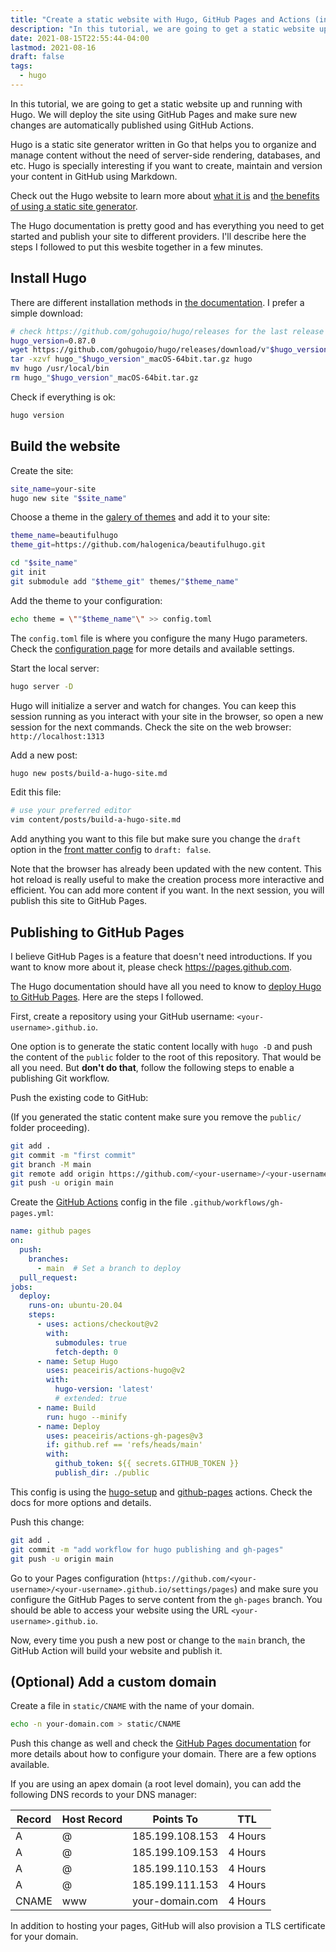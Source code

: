 ```yaml
---
title: "Create a static website with Hugo, GitHub Pages and Actions (in minutes)"
description: "In this tutorial, we are going to get a static website up and running with Hugo, GitHub Pages and Actions."
date: 2021-08-15T22:55:44-04:00
lastmod: 2021-08-16
draft: false
tags:
  - hugo
---
```


In this tutorial, we are going to get a static website up and running with Hugo.
We will deploy the site using GitHub Pages and make sure new changes are
automatically published using GitHub Actions.

<!--more-->

Hugo is a static site generator written in Go that helps you to organize and
manage content without the need of server-side rendering, databases, and etc.
Hugo is specially interesting if you want to create, maintain and version your
content in GitHub using Markdown.

Check out the Hugo website to learn more about [what it is](https://gohugo.io/about/what-is-hugo/)
and [the benefits of using a static site generator](https://gohugo.io/about/benefits/).

The Hugo documentation is pretty good and has everything you need to get started
and publish your site to different providers. I'll describe here the steps I
followed to put this wesbite together in a few minutes.

## Install Hugo

There are different installation methods in [the documentation](https://gohugo.io/getting-started/installing/).
I prefer a simple download:

```bash
# check https://github.com/gohugoio/hugo/releases for the last release
hugo_version=0.87.0
wget https://github.com/gohugoio/hugo/releases/download/v"$hugo_version"/hugo_"$hugo_version"_macOS-64bit.tar.gz
tar -xzvf hugo_"$hugo_version"_macOS-64bit.tar.gz hugo
mv hugo /usr/local/bin
rm hugo_"$hugo_version"_macOS-64bit.tar.gz
```

Check if everything is ok:

```bash
hugo version
```

## Build the website

Create the site:

```bash
site_name=your-site
hugo new site "$site_name"
```

Choose a theme in the [galery of themes](https://themes.gohugo.io/) and add it
to your site:

```bash
theme_name=beautifulhugo
theme_git=https://github.com/halogenica/beautifulhugo.git

cd "$site_name"
git init
git submodule add "$theme_git" themes/"$theme_name"
```

Add the theme to your configuration:

```bash
echo theme = \""$theme_name"\" >> config.toml
```

The `config.toml` file is where you configure the many Hugo parameters. Check
the [configuration page](https://gohugo.io/getting-started/configuration/) for
more details and available settings.

Start the local server:

```bash
hugo server -D
```

Hugo will initialize a server and watch for changes. You can keep this session
running as you interact with your site in the browser, so open a new session for
the next commands. Check the site on the web browser: `http://localhost:1313`

Add a new post:

```bash
hugo new posts/build-a-hugo-site.md
```

Edit this file:

```bash
# use your preferred editor
vim content/posts/build-a-hugo-site.md
```

Add anything you want to this file but make sure you change the `draft` option
in the [front matter config](https://gohugo.io/content-management/front-matter/)
to `draft: false`.

Note that the browser has already been updated with the new content.
This hot reload is really useful to make the creation process more interactive
and efficient.
You can add more content if you want. In the next session, you will publish this
site to GitHub Pages.

## Publishing to GitHub Pages

I believe GitHub Pages is a feature that doesn't need introductions. If you want
to know more about it, please check https://pages.github.com.

The Hugo documentation should have all you need to know to [deploy Hugo to GitHub
Pages](https://gohugo.io/hosting-and-deployment/hosting-on-github/). Here are
the steps I followed.

First, create a repository using your GitHub username: `<your-username>.github.io`.

One option is to generate the static content locally with `hugo -D` and push the
content of the `public` folder to the root of this repository. That would be all
you need. But **don't do that**, follow the following steps to enable a
publishing Git workflow.

Push the existing code to GitHub:

(If you generated the static content make sure you remove the `public/` folder
proceeding).

```bash
git add .
git commit -m "first commit"
git branch -M main
git remote add origin https://github.com/<your-username>/<your-username>.github.io.git
git push -u origin main
```

Create the [GitHub Actions](https://docs.github.com/en/actions) config in the
file `.github/workflows/gh-pages.yml`:

```yaml
name: github pages
on:
  push:
    branches:
      - main  # Set a branch to deploy
  pull_request:
jobs:
  deploy:
    runs-on: ubuntu-20.04
    steps:
      - uses: actions/checkout@v2
        with:
          submodules: true
          fetch-depth: 0
      - name: Setup Hugo
        uses: peaceiris/actions-hugo@v2
        with:
          hugo-version: 'latest'
          # extended: true
      - name: Build
        run: hugo --minify
      - name: Deploy
        uses: peaceiris/actions-gh-pages@v3
        if: github.ref == 'refs/heads/main'
        with:
          github_token: ${{ secrets.GITHUB_TOKEN }}
          publish_dir: ./public
```

This config is using the [hugo-setup](https://github.com/marketplace/actions/hugo-setup)
and [github-pages](https://github.com/marketplace/actions/github-pages-action)
actions. Check the docs for more options and details.

Push this change:

```bash
git add .
git commit -m "add workflow for hugo publishing and gh-pages"
git push -u origin main
````

Go to your Pages configuration (`https://github.com/<your-username>/<your-username>.github.io/settings/pages`)
and make sure you configure the GitHub Pages to serve content from the
`gh-pages` branch. You should be able to access your website using the URL
`<your-username>.github.io`.

Now, every time you push a new post or change to the `main` branch, the GitHub
Action will build your website and publish it.

## (Optional) Add a custom domain

Create a file in `static/CNAME` with the name of your domain.

```bash
echo -n your-domain.com > static/CNAME
```

Push this change as well and check the [GitHub Pages documentation](https://docs.github.com/en/pages/configuring-a-custom-domain-for-your-github-pages-site/managing-a-custom-domain-for-your-github-pages-site)
for more details about how to configure your domain. There are a few options
available.

If you are using an apex domain (a root level domain), you can add the following
DNS records to your DNS manager:

|Record|Host Record|Points To|TTL|
|--|-----------|---------|---|
|A|@|185.199.108.153|4 Hours|
|A|@|185.199.109.153|4 Hours|
|A|@|185.199.110.153|4 Hours|
|A|@|185.199.111.153|4 Hours|
|CNAME|www|your-domain.com|4 Hours|

In addition to hosting your pages, GitHub will also provision a TLS certificate
for your domain.
